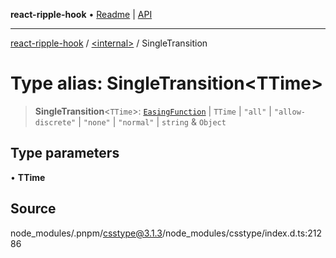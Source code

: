 **react-ripple-hook** • [Readme](../../README.md) \| [API](../../globals.md)

---

[react-ripple-hook](../../README.md) / [\<internal\>](../README.md) / SingleTransition

# Type alias: SingleTransition\<TTime\>

> **SingleTransition**\<`TTime`\>: [`EasingFunction`](EasingFunction.md) \| `TTime` \| `"all"` \| `"allow-discrete"` \| `"none"` \| `"normal"` \| `string` & `Object`

## Type parameters

• **TTime**

## Source

node_modules/.pnpm/csstype@3.1.3/node_modules/csstype/index.d.ts:21286
